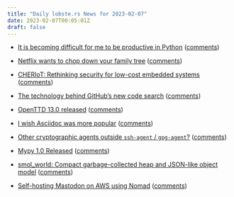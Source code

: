 ```yaml
---
title: "Daily lobste.rs News for 2023-02-07"
date: 2023-02-07T00:05:01Z
draft: false
---
```






- [It is becoming difficult for me to be productive in Python](https://avi.im/blag/2023/refactoring-python/)
  ([comments](https://lobste.rs/s/rpchmh/it_is_becoming_difficult_for_me_be))



- [Netflix wants to chop down your family tree](https://pluralistic.net/2023/02/02/nonbinary-families/)
  ([comments](https://lobste.rs/s/0zqbao/netflix_wants_chop_down_your_family_tree))



- [CHERIoT: Rethinking security for low-cost embedded systems](https://www.microsoft.com/en-us/research/publication/cheriot-rethinking-security-for-low-cost-embedded-systems/)
  ([comments](https://lobste.rs/s/haorfd/cheriot_rethinking_security_for_low_cost))



- [The technology behind GitHub’s new code search](https://github.blog/2023-02-06-the-technology-behind-githubs-new-code-search/)
  ([comments](https://lobste.rs/s/lcazfn/technology_behind_github_s_new_code))



- [OpenTTD 13.0 released](https://www.openttd.org/news/2023/02/05/openttd-13-0)
  ([comments](https://lobste.rs/s/iiridj/openttd_13_0_released))



- [I wish Asciidoc was more popular](https://pdx.su/blog/2023-02-05-asciidoc-and-markdown/)
  ([comments](https://lobste.rs/s/vc8tmx/i_wish_asciidoc_was_more_popular))



- [Other cryptographic agents outside `ssh-agent` / `gpg-agent`?]()
  ([comments](https://lobste.rs/s/oasqtt/other_cryptographic_agents_outside_ssh))



- [Mypy 1.0 Released](https://mypy-lang.blogspot.com/2023/02/mypy-10-released.html)
  ([comments](https://lobste.rs/s/rjkntp/mypy_1_0_released))



- [smol_world: Compact garbage-collected heap and JSON-like object model](https://github.com/snej/smol_world)
  ([comments](https://lobste.rs/s/jexsmk/smol_world_compact_garbage_collected))



- [Self-hosting Mastodon on AWS using Nomad](https://www.carrot.blog/posts/2023/01/self-hosting-mastodon-aws-nomad/)
  ([comments](https://lobste.rs/s/i98vi1/self_hosting_mastodon_on_aws_using_nomad))


